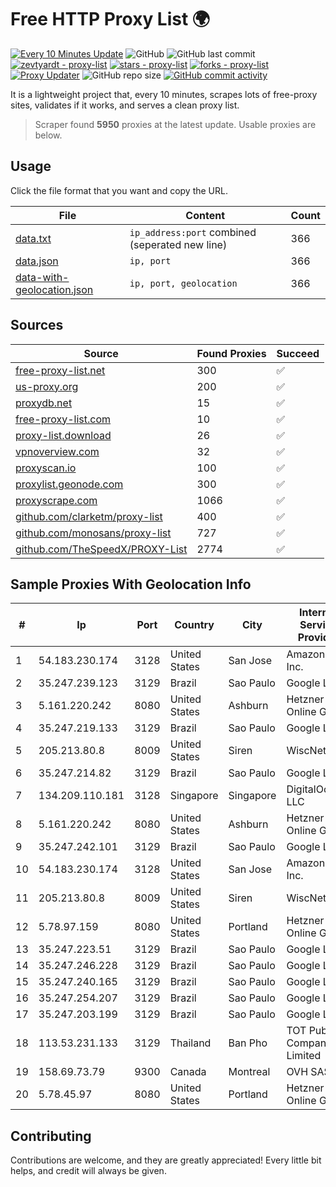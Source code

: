 
# Free HTTP Proxy List 🌍

[![Every 10 Minutes Update](https://github.com/mertguvencli/http-proxy-list/actions/workflows/main.yml/badge.svg?branch=main)](https://github.com/mertguvencli/http-proxy-list/actions/workflows/main.yml)
![GitHub](https://img.shields.io/github/license/mertguvencli/http-proxy-list)
![GitHub last commit](https://img.shields.io/github/last-commit/mertguvencli/http-proxy-list)
[![zevtyardt - proxy-list](https://img.shields.io/static/v1?label=zevtyardt&message=proxy-list&color=blue&logo=github)](https://github.com/zevtyardt/proxy-list "Go to GitHub repo")
[![stars - proxy-list](https://img.shields.io/github/stars/zevtyardt/proxy-list?style=social)](https://github.com/zevtyardt/proxy-list)
[![forks - proxy-list](https://img.shields.io/github/forks/zevtyardt/proxy-list?style=social)](https://github.com/zevtyardt/proxy-list)
[![Proxy Updater](https://github.com/zevtyardt/proxy-list/workflows/Proxy%20Updater/badge.svg)](https://github.com/zevtyardt/proxy-list/actions?query=workflow:"Proxy+Updater")
![GitHub repo size](https://img.shields.io/github/repo-size/zevtyardt/proxy-list)
[![GitHub commit activity](https://img.shields.io/github/commit-activity/m/zevtyardt/proxy-list?logo=commits)](https://github.com/zevtyardt/proxy-list/commits/main)

It is a lightweight project that, every 10 minutes, scrapes lots of free-proxy sites, validates if it works, and serves a clean proxy list.

> Scraper found **5950** proxies at the latest update. Usable proxies are below.

## Usage

Click the file format that you want and copy the URL.

|File|Content|Count|
|----|-------|-----|
|[data.txt](https://raw.githubusercontent.com/mertguvencli/http-proxy-list/main/proxy-list/data.txt)|`ip_address:port` combined (seperated new line)|366|
|[data.json](https://raw.githubusercontent.com/mertguvencli/http-proxy-list/main/proxy-list/data.json)|`ip, port`|366|
|[data-with-geolocation.json](https://raw.githubusercontent.com/mertguvencli/http-proxy-list/main/proxy-list/data-with-geolocation.json)|`ip, port, geolocation`|366|

## Sources

|Source|Found Proxies|Succeed|
|------|-------------|-------|
|[free-proxy-list.net](https://free-proxy-list.net)|300|✅|
|[us-proxy.org](https://www.us-proxy.org)|200|✅|
|[proxydb.net](http://proxydb.net)|15|✅|
|[free-proxy-list.com](https://free-proxy-list.com/?page=&port=&type%5B%5D=http&type%5B%5D=https&up_time=0&search=Search)|10|✅|
|[proxy-list.download](https://www.proxy-list.download/HTTP)|26|✅|
|[vpnoverview.com](https://vpnoverview.com/privacy/anonymous-browsing/free-proxy-servers)|32|✅|
|[proxyscan.io](https://www.proxyscan.io)|100|✅|
|[proxylist.geonode.com](https://proxylist.geonode.com/api/proxy-list?limit=300&page=1&sort_by=lastChecked&sort_type=desc&protocols=http,https)|300|✅|
|[proxyscrape.com](https://api.proxyscrape.com/v2/?request=displayproxies&protocol=http&timeout=10000&country=all&ssl=all&anonymity=all)|1066|✅|
|[github.com/clarketm/proxy-list](https://raw.githubusercontent.com/clarketm/proxy-list/master/proxy-list-raw.txt)|400|✅|
|[github.com/monosans/proxy-list](https://raw.githubusercontent.com/monosans/proxy-list/main/proxies/http.txt)|727|✅|
|[github.com/TheSpeedX/PROXY-List](https://raw.githubusercontent.com/TheSpeedX/PROXY-List/master/http.txt)|2774|✅|


## Sample Proxies With Geolocation Info

|#|Ip|Port|Country|City|Internet Service Provider|
|-|--|----|-------|----|-------------------------|
|1|54.183.230.174|3128|United States|San Jose|Amazon.com, Inc.|
|2|35.247.239.123|3129|Brazil|Sao Paulo|Google LLC|
|3|5.161.220.242|8080|United States|Ashburn|Hetzner Online GmbH|
|4|35.247.219.133|3129|Brazil|Sao Paulo|Google LLC|
|5|205.213.80.8|8009|United States|Siren|WiscNet|
|6|35.247.214.82|3129|Brazil|Sao Paulo|Google LLC|
|7|134.209.110.181|3128|Singapore|Singapore|DigitalOcean, LLC|
|8|5.161.220.242|8080|United States|Ashburn|Hetzner Online GmbH|
|9|35.247.242.101|3129|Brazil|Sao Paulo|Google LLC|
|10|54.183.230.174|3128|United States|San Jose|Amazon.com, Inc.|
|11|205.213.80.8|8009|United States|Siren|WiscNet|
|12|5.78.97.159|8080|United States|Portland|Hetzner Online GmbH|
|13|35.247.223.51|3129|Brazil|Sao Paulo|Google LLC|
|14|35.247.246.228|3129|Brazil|Sao Paulo|Google LLC|
|15|35.247.240.165|3129|Brazil|Sao Paulo|Google LLC|
|16|35.247.254.207|3129|Brazil|Sao Paulo|Google LLC|
|17|35.247.203.199|3129|Brazil|Sao Paulo|Google LLC|
|18|113.53.231.133|3129|Thailand|Ban Pho|TOT Public Company Limited|
|19|158.69.73.79|9300|Canada|Montreal|OVH SAS|
|20|5.78.45.97|8080|United States|Portland|Hetzner Online GmbH|



## Contributing

Contributions are welcome, and they are greatly appreciated! Every
little bit helps, and credit will always be given.

